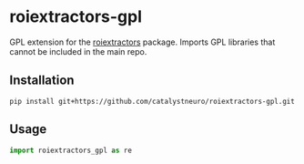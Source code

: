 # roiextractors-gpl
GPL extension for the [roiextractors](https://github.com/catalystneuro/roiextractors) package. Imports GPL libraries that cannot be included in the main repo.

## Installation
```
pip install git+https://github.com/catalystneuro/roiextractors-gpl.git
```

## Usage
```python
import roiextractors_gpl as re
```

